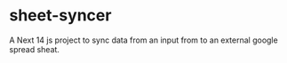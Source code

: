 # sheet-syncer
A Next 14 js project to sync data from an input from to an external google spread sheat.
